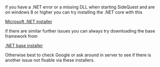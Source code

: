 if you have a .NET error or a missing DLL when starting SideQuest and are on windows 8 or higher you can try installing the .NET core with this

[Microsoft .NET installer](https://dotnet.microsoft.com/download/thank-you/dotnet-runtime-2.2.4-windows-x64-installer)

if there are similar further issues you can always try downloading the base framework from

[.NET base installer](https://www.microsoft.com/en-us/download/details.aspx?id=55170)

Otherwise best to check Google or ask around in server to see if there is another issue not fixable via these installers.
